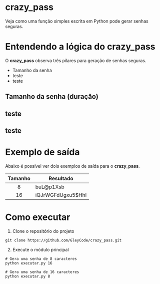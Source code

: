 # crazy_pass
Veja como uma função simples escrita em Python pode gerar senhas seguras.

# Entendendo a lógica do **crazy_pass**
O **crazy_pass** observa três pilares para geração de senhas seguras.

* Tamanho da senha
* teste
* teste

## Tamanho da senha (duração)
## teste
## teste


# Exemplo de saída
Abaixo é possível ver dois exemplos de saída para o **crazy_pass**.

Tamanho | Resultado
:--------:|-----------
8       | buL@p1Xsb
16      | iQJrWGFdUgxu5$HhI


# Como executar

1. Clone o repositório do projeto
~~~shell
git clone https://github.com/GleyCode/crazy_pass.git
~~~
2. Execute o módulo principal
~~~shell
# Gera uma senha de 8 caracteres
python executar.py 16
~~~
~~~shell
# Gera uma senha de 16 caracteres
python executar.py 8
~~~
